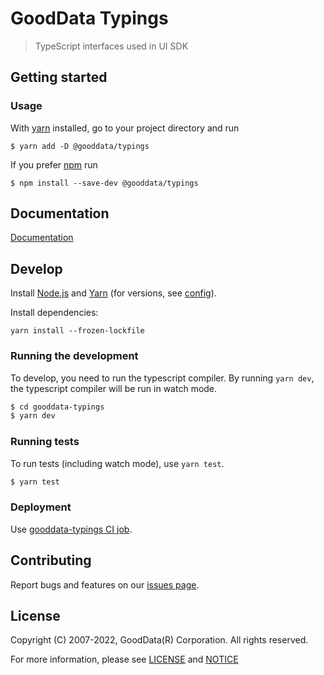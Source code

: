 # GoodData Typings

> TypeScript interfaces used in UI SDK

## Getting started

### Usage

With [yarn](https://yarnpkg.com) installed, go to your project directory and run

```
$ yarn add -D @gooddata/typings
```

If you prefer [npm](npmjs.com) run

```
$ npm install --save-dev @gooddata/typings
```

## Documentation

[Documentation](https://sdk.gooddata.com/gooddata-ui/)

## Develop

Install [Node.js](http://nodejs.org) and [Yarn](https://classic.yarnpkg.com) (for versions, see [config](docker/.config)).

Install dependencies:

```
yarn install --frozen-lockfile
```

### Running the development

To develop, you need to run the typescript compiler. By running `yarn dev`, the typescript compiler will be run in watch mode.

```sh
$ cd gooddata-typings
$ yarn dev
```

### Running tests

To run tests (including watch mode), use `yarn test`.

```sh
$ yarn test
```

### Deployment

Use [gooddata-typings CI job](https://checklist.intgdc.com/job/client-libs/job/gooddata-typings-release/).

## Contributing

Report bugs and features on our [issues page](https://github.com/gooddata/gooddata-typings/issues).

## License

Copyright (C) 2007-2022, GoodData(R) Corporation. All rights reserved.

For more information, please see [LICENSE](https://github.com/gooddata/gooddata-typings/blob/master/LICENSE) and [NOTICE](https://github.com/gooddata/gooddata-typings/blob/master/NOTICE.txt)
